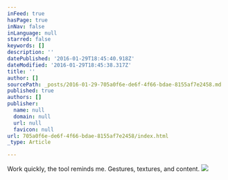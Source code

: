 ```yaml
---
inFeed: true
hasPage: true
inNav: false
inLanguage: null
starred: false
keywords: []
description: ''
datePublished: '2016-01-29T18:45:40.918Z'
dateModified: '2016-01-29T18:45:38.317Z'
title: ''
author: []
sourcePath: _posts/2016-01-29-705a0f6e-de6f-4f66-bdae-8155af7e2458.md
published: true
authors: []
publisher:
  name: null
  domain: null
  url: null
  favicon: null
url: 705a0f6e-de6f-4f66-bdae-8155af7e2458/index.html
_type: Article

---
```

Work quickly, the tool reminds me. Gestures, textures, and content.
![](https://the-grid-user-content.s3-us-west-2.amazonaws.com/7dc82197-a911-485a-a40c-e2e2cf68fb74.jpg)